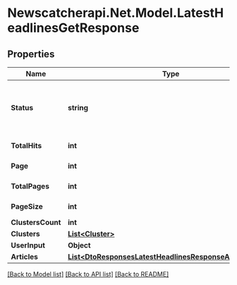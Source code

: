 # Newscatcherapi.Net.Model.LatestHeadlinesGetResponse

## Properties

Name | Type | Description | Notes
------------ | ------------- | ------------- | -------------
**Status** | **string** |  | [optional] [default to "No Matches for your search"]
**TotalHits** | **int** |  | [default to 0]
**Page** | **int** |  | [default to 0]
**TotalPages** | **int** |  | [default to 0]
**PageSize** | **int** |  | [default to 0]
**ClustersCount** | **int** |  | 
**Clusters** | [**List&lt;Cluster&gt;**](Cluster.md) |  | 
**UserInput** | **Object** |  | 
**Articles** | [**List&lt;DtoResponsesLatestHeadlinesResponseArticleResult&gt;**](DtoResponsesLatestHeadlinesResponseArticleResult.md) |  | 

[[Back to Model list]](../README.md#documentation-for-models) [[Back to API list]](../README.md#documentation-for-api-endpoints) [[Back to README]](../README.md)

